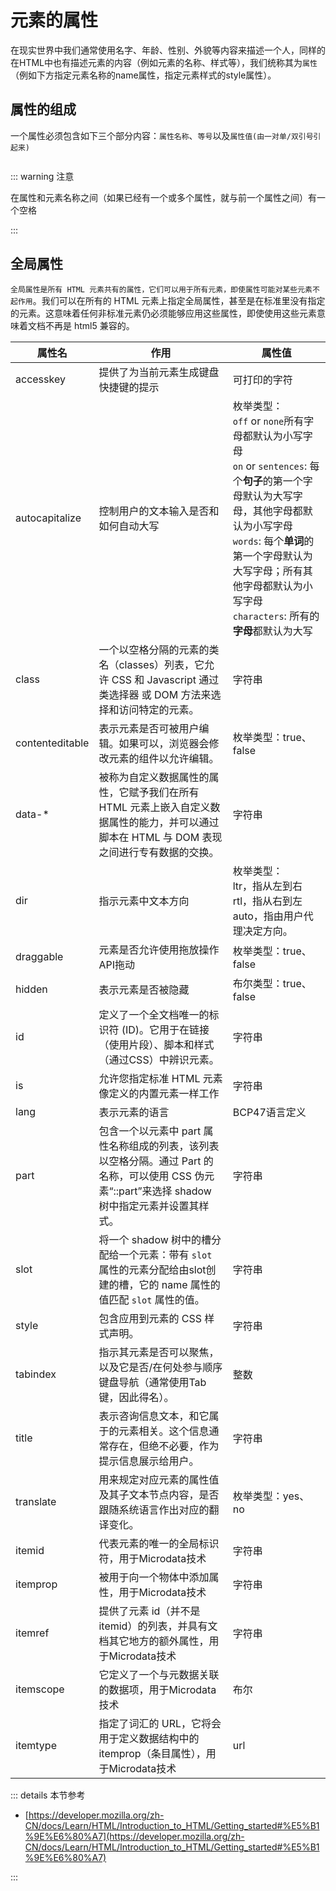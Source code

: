 # 元素的属性

在现实世界中我们通常使用名字、年龄、性别、外貌等内容来描述一个人，同样的在HTML中也有描述元素的内容（例如元素的名称、样式等），我们统称其为`属性`（例如下方指定元素名称的name属性，指定元素样式的style属性）。

<code-content code="<input type='submit' name='button' style='background:yellow;'  />"/>



## 属性的组成

一个属性必须包含如下三个部分内容：`属性名称`、`等号`以及`属性值(由一对单/双引号引起来)`

<img :src="$withBase('/attributes.svg')">

::: warning 注意

在属性和元素名称之间（如果已经有一个或多个属性，就与前一个属性之间）有一个空格

:::



## 全局属性

`全局属性是所有 HTML 元素共有的属性，它们可以用于所有元素，即使属性可能对某些元素不起作用`。我们可以在所有的 HTML 元素上指定全局属性，甚至是在标准里没有指定的元素。这意味着任何非标准元素仍必须能够应用这些属性，即使使用这些元素意味着文档不再是 html5 兼容的。

| 属性名          | 作用                                                         | 属性值                                                       |
| --------------- | ------------------------------------------------------------ | ------------------------------------------------------------ |
| accesskey       | 提供了为当前元素生成键盘快捷键的提示                         | 可打印的字符                                                 |
| autocapitalize  | 控制用户的文本输入是否和如何自动大写                         | 枚举类型：<br />  `off` or `none`所有字母都默认为小写字母<br />`on` or `sentences`: 每个**句子**的第一个字母默认为大写字母，其他字母都默认为小写字母<br />`words`: 每个**单词**的第一个字母默认为大写字母；所有其他字母都默认为小写字母<br />`characters`: 所有的**字母**都默认为大写 |
| class           | 一个以空格分隔的元素的类名（classes）列表，它允许 CSS 和 Javascript 通过类选择器  或 DOM 方法来选择和访问特定的元素。 | 字符串                                                       |
| contenteditable | 表示元素是否可被用户编辑。如果可以，浏览器会修改元素的组件以允许编辑。 | 枚举类型：true、false                                        |
| data-*          | 被称为自定义数据属性的属性，它赋予我们在所有 HTML 元素上嵌入自定义数据属性的能力，并可以通过脚本在 HTML 与 DOM 表现之间进行专有数据的交换。 | 字符串                                                       |
| dir             | 指示元素中文本方向                                           | 枚举类型：<br />ltr，指从左到右<br />rtl，指从右到左<br />auto，指由用户代理决定方向。 |
| draggable       | 元素是否允许使用拖放操作API拖动                              | 枚举类型：true、false                                        |
| hidden          | 表示元素是否被隐藏                                           | 布尔类型：true、false                                        |
| id              | 定义了一个全文档唯一的标识符 (ID)。它用于在链接（使用片段）、脚本和样式（通过CSS）中辨识元素。 | 字符串                                                       |
| is              | 允许您指定标准 HTML 元素像定义的内置元素一样工作             | 字符串                                                       |
| lang            | 表示元素的语言                                               | BCP47语言定义                                                |
| part            | 包含一个以元素中 part 属性名称组成的列表，该列表以空格分隔。通过 Part 的名称，可以使用 CSS 伪元素“::part”来选择 shadow 树中指定元素并设置其样式。 | 字符串                                                       |
| slot            | 将一个 shadow 树中的槽分配给一个元素：带有 `slot` 属性的元素分配给由slot创建的槽，它的 name 属性的值匹配 `slot` 属性的值。 | 字符串                                                       |
| style           | 包含应用到元素的 CSS 样式声明。                              | 字符串                                                       |
| tabindex        | 指示其元素是否可以聚焦，以及它是否/在何处参与顺序键盘导航（通常使用Tab键，因此得名）。 | 整数                                                         |
| title           | 表示咨询信息文本，和它属于的元素相关。这个信息通常存在，但绝不必要，作为提示信息展示给用户。 | 字符串                                                       |
| translate       | 用来规定对应元素的属性值及其子文本节点内容，是否跟随系统语言作出对应的翻译变化。 | 枚举类型：yes、no                                            |
| itemid          | 代表元素的唯一的全局标识符，用于Microdata技术                | 字符串                                                       |
| itemprop        | 被用于向一个物体中添加属性，用于Microdata技术                | 字符串                                                       |
| itemref         | 提供了元素 id（并不是 itemid）的列表，并具有文档其它地方的额外属性，用于Microdata技术 | 字符串                                                       |
| itemscope       | 它定义了一个与元数据关联的数据项，用于Microdata技术          | 布尔                                                         |
| itemtype        | 指定了词汇的 URL，它将会用于定义数据结构中的 itemprop（条目属性），用于Microdata技术 | url                                                          |



::: details 本节参考

-  [https://developer.mozilla.org/zh-CN/docs/Learn/HTML/Introduction_to_HTML/Getting_started#%E5%B1%9E%E6%80%A7](https://developer.mozilla.org/zh-CN/docs/Learn/HTML/Introduction_to_HTML/Getting_started#%E5%B1%9E%E6%80%A7)

:::